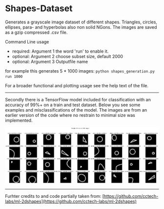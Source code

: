 # Shapes-Dataset
Generates a grayscale image dataset of different shapes. Triangles, circles, ellipses, para- and hyperbolas also non solid NGons. The images are saved as a gzip compressed .csv file.


Command Line usage
* required: Argument 1 the word 'run' to enable it.
* optional: Argument 2 choose subset size, default 2000
* optional: Argument 3 Outputfile name

for example this generates 5 * 1000 images:
`python shapes_generation.py run 1000`

For a broader functional and plotting usage see the help text of the file.


---

Secondly there is a TensorFlow model included for classification with an accuracy of 99%+ on a train and test dataset.
Below you see some examples and misclassifications of the model.
The images are from an earlier version of the code where no restrain to minimal size was implemented.

![Examples and misclassification](https://github.com/Daraan/Shapes-Dataset/blob/main/images/Shapes%20Classifier%20Wrong%20Outputs.jpg)

---

Furhter credits to and code partially taken from:
[https://github.com/cctech-labs/ml-2dshapes](https://github.com/cctech-labs/ml-2dshapes)
